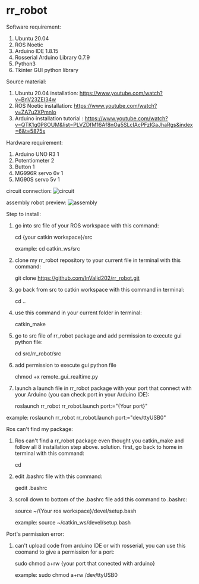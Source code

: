 # rr_robot

Software requirement:
1. Ubuntu 20.04  
2. ROS Noetic
3. Arduino IDE 1.8.15
4. Rosserial Arduino Library 0.7.9
5. Python3
6. Tkinter GUI python library

Source material:

1. Ubuntu 20.04 installation: https://www.youtube.com/watch?v=BnV23ZEI34w
2. ROS Noetic installation: https://www.youtube.com/watch?v=ZA7u2XPmnlo
3. Arduino installation tutorial : https://www.youtube.com/watch?v=QTK1g0P8OUM&list=PLVZDfM16Af8nOa5SLcIAcPFzIGaJhaRgs&index=6&t=5875s

Hardware requirement:
1. Arduino UNO R3       1 
2. Potentiometer        2
3. Button               1
4. MG996R servo 6v      1
5. MG90S  servo 5v      1

circuit connection:
![circuit](https://github.com/InValid202/rr_robot/assets/125998503/14724ada-29ed-48fb-894d-8f6f49163eba)

assembly robot preview:
![assembly](https://github.com/InValid202/rr_robot/assets/125998503/4755fe8c-5e7e-4a92-b16d-498a22362662)

Step to install:
1. go into src file of your ROS workspace with this command:

      cd {your catkin workspace}/src
   
      example: cd catkin_ws/src
   
3. clone my rr_robot repository to your current file in terminal with this command:
   
      git clone https://github.com/InValid202/rr_robot.git

4. go back from src to catkin workspace with this command in terminal:

      cd ..
   
5. use this command in your current folder in terminal:

      catkin_make

6. go to src file of rr_robot package and add permission to execute gui python file:

      cd src/rr_robot/src

7. add permission to execute gui python file

      chmod +x remote_gui_realtime.py

8. launch a launch file in rr_robot package with your port that connect with your Arduino (you can check port in your Arduino IDE):

      roslaunch rr_robot rr_robot.launch port:="{Your port}"

example: roslaunch rr_robot rr_robot.launch port:="dev/ttyUSB0"

Ros can't find my package:
1. Ros can't find a rr_robot package even thought you catkin_make and follow all 8 installation step above.
   solution. first, go back to home in terminal with this command:

      cd
   
2. edit .bashrc file with this command:

      gedit .bashrc

3. scroll down to bottom of the .bashrc file add this command to .bashrc:

      source ~/{Your ros workspace}/devel/setup.bash

      example: source ~/catkin_ws/devel/setup.bash

Port's permission error:
1. can't upload code from arduino IDE or with rosserial, you can use this coomand to give a permission for a port:

      sudo chmod a+rw {your port that conected with arduino}

      example: sudo chmod a+rw /dev/ttyUSB0
